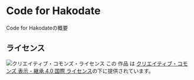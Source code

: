 # Code for Hakodate

Code for Hakodateの概要

## ライセンス
![クリエイティブ・コモンズ・ライセンス](https://i.creativecommons.org/l/by-sa/4.0/88x31.png)
この 作品 は [クリエイティブ・コモンズ 表示 - 継承 4.0 国際 ライセンス](http://creativecommons.org/licenses/by-sa/4.0)の下に提供されています。
